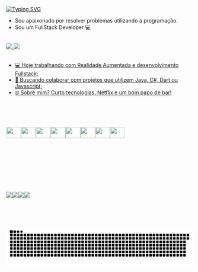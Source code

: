 [![Typing SVG](https://readme-typing-svg.demolab.com?font=Montserrat&duration=2000&pause=1000&color=0E00BE&background=FFFFFFD8&width=435&lines=Ol%C3%A1%2C+somos+a+teVitto!+;Especialistas+em+design+e+desenvolvimento!+;Seja+bem-vindo+ao+nosso+perfil)](https://git.io/typing-svg)

- Sou apaixonado por resolver problemas utilizando a programação.
- Sou um FullStack Developer :computer:

##

<div>
 <a href="https://github.com/vbmachado123">
  <img height="180em" src="https://github-readme-stats.vercel.app/api?username=vbmachado123&show_icons=true&theme=dark&include_all_commits=true&count_private=true">
  <img height="180em" src="https://github-readme-stats.vercel.app/api/top-langs/?username=vbmachado123&layout=compact&langs_count=16&theme=dark">
</div>

 ##
 
 - 💻 Hoje trabalhando com Realidade Aumentada e desenvolvimento Fullstack;
 - 💙 Buscando colaborar com projetos que utilizem Java, C#, Dart ou Javascript;
 - 🤓 Sobre mim? Curto tecnologias, Netflix e um bom papo de bar!
 
 ##
 
 <div style="  height: 10em; display: flex;align-items: center;"><br> 
   <img align="center" alt="" height="30" width="40" src="https://raw.githubusercontent.com/jmnote/z-icons/master/svg/java.svg">
   <img align="center" alt="" height="30" width="40" src="https://raw.githubusercontent.com/jmnote/z-icons/master/svg/javascript.svg">
   <img align="center" alt="" height="30" width="40" src="https://raw.githubusercontent.com/jmnote/z-icons/master/svg/csharp.svg">
   <img align="center" alt="" height="30" width="40" src="https://raw.githubusercontent.com/jmnote/z-icons/master/svg/cpp.svg">
   <img align="center" alt="" height="30" width="40" src="https://cdn.jsdelivr.net/gh/devicons/devicon/icons/android/android-original.svg">
   <img align="center" alt="" height="30" width="40" src="https://cdn.jsdelivr.net/gh/devicons/devicon/icons/flutter/flutter-original.svg">
   <img align="center" alt="" height="30" width="40" src="https://cdn.jsdelivr.net/gh/devicons/devicon/icons/react/react-original.svg">
   <img align="center" alt="" height="30" width="40" src="https://cdn.jsdelivr.net/gh/devicons/devicon/icons/angularjs/angularjs-original.svg">
 </div>
 
 ##
 
 <div style="  height: 10em; display: flex;align-items: center; flex-direction:row;">
  <a href="mailto:code@tevitto.com" target="_blank"><img src="https://img.shields.io/badge/Gmail-D14836?style=for-the-badge&logo=gmail&logoColor=white" target="_blank"> </a>

   <a href="" target="_blank"><img src="https://img.shields.io/badge/Discord-7289DA?style=for-the-badge&logo=discord&logoColor=white" target="_blank"> </a>
  
   <a href="" target="_blank"><img src="https://img.shields.io/badge/LinkedIn-0077B5?style=for-the-badge&logo=linkedin&logoColor=whitee" target="_blank"> </a>
  
   <a href="" target="_blank"><img src="https://img.shields.io/badge/YouTube-FF0000?style=for-the-badge&logo=youtube&logoColor=white" target="_blank"> </a>
 </div>
 
  ![Snake animation](https://github.com/vbmachado123/vbmachado123/blob/output/github-contribution-grid-snake.svg)
 
